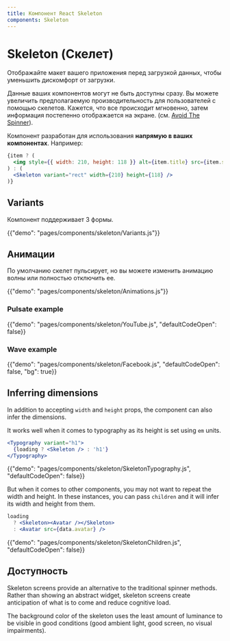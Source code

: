 ```yaml
---
title: Компонент React Skeleton
components: Skeleton
---
```


# Skeleton (Скелет)

<p class="description">Отображайте макет вашего приложения перед загрузкой данных, чтобы уменьшить дискомфорт от загрузки.</p>

Данные ваших компонентов могут не быть доступны сразу. Вы можете увеличить предполагаемую производительность для пользователей с помощью скелетов. Кажется, что все происходит мгновенно, затем информация постепенно отображается на экране. (см. [Avoid The Spinner](https://www.lukew.com/ff/entry.asp?1797)).

Компонент разработан для использования **напрямую в ваших компонентах**. Например:

```jsx
{item ? (
  <img style={{ width: 210, height: 118 }} alt={item.title} src={item.src} />
) : (
  <Skeleton variant="rect" width={210} height={118} />
)}
```

## Variants

Компонент поддерживает 3 формы.

{{"demo": "pages/components/skeleton/Variants.js"}}

## Анимации

По умолчанию скелет пульсирует, но вы можете изменить анимацию волны или полностью отключить ее.

{{"demo": "pages/components/skeleton/Animations.js"}}

### Pulsate example

{{"demo": "pages/components/skeleton/YouTube.js", "defaultCodeOpen": false}}

### Wave example

{{"demo": "pages/components/skeleton/Facebook.js", "defaultCodeOpen": false, "bg": true}}

## Inferring dimensions

In addition to accepting `width` and `height` props, the component can also infer the dimensions.

It works well when it comes to typography as its height is set using `em` units.

```jsx
<Typography variant="h1">
  {loading ? <Skeleton /> : 'h1'}
</Typography>
```

{{"demo": "pages/components/skeleton/SkeletonTypography.js", "defaultCodeOpen": false}}

But when it comes to other components, you may not want to repeat the width and height. In these instances, you can pass `children` and it will infer its width and height from them.

```jsx
loading
  ? <Skeleton><Avatar /></Skeleton>
  : <Avatar src={data.avatar} />
```

{{"demo": "pages/components/skeleton/SkeletonChildren.js", "defaultCodeOpen": false}}

## Доступность

Skeleton screens provide an alternative to the traditional spinner methods. Rather than showing an abstract widget, skeleton screens create anticipation of what is to come and reduce cognitive load.

The background color of the skeleton uses the least amount of luminance to be visible in good conditions (good ambient light, good screen, no visual impairments).